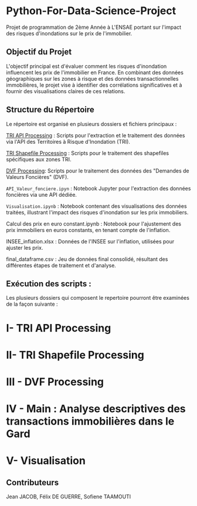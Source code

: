 # Python-For-Data-Science-Project
Projet de programmation de 2ème Année à L'ENSAE portant sur l'impact des risques d'inondations sur le prix de l'immobilier.

## Objectif du Projet
L'objectif principal est d'évaluer comment les risques d'inondation influencent les prix de l'immobilier en France. En combinant des données géographiques sur les zones à risque et des données transactionnelles immobilières, le projet vise à identifier des corrélations significatives et à fournir des visualisations claires de ces relations.

## Structure du Répertoire
Le répertoire est organisé en plusieurs dossiers et fichiers principaux :

[TRI API Processing](https://github.com/Jeanjacob20/Python-For-Data-Science-Project/tree/main/TRI%20API%20Processing%20) : Scripts pour l'extraction et le traitement des données via l'API des Territoires à Risque d'Inondation (TRI).

[TRI Shapefile Processing](https://github.com/Jeanjacob20/Python-For-Data-Science-Project/tree/main/TRI%20Shapefile%20Processing) : Scripts pour le traitement des shapefiles spécifiques aux zones TRI.

[DVF Processing]([https://github.com/Jeanjacob20/Python-For-Data-Science-Project/tree/main/TRI%20API%20Processing%20](https://github.com/Jeanjacob20/Python-For-Data-Science-Project/tree/main/DVF%20Processing)): Scripts pour le traitement des données des "Demandes de Valeurs Foncières" (DVF).

`API_Valeur_fonciere.ipyn` : Notebook Jupyter pour l'extraction des données foncières via une API dédiée.

`Visualisation.ipynb` : Notebook contenant des visualisations des données traitées, illustrant l'impact des risques d'inondation sur les prix immobiliers.


Calcul des prix en euro constant.ipynb : Notebook pour l'ajustement des prix immobiliers en euros constants, en tenant compte de l'inflation.

INSEE_inflation.xlsx : Données de l'INSEE sur l'inflation, utilisées pour ajuster les prix.

final_dataframe.csv : Jeu de données final consolidé, résultant des différentes étapes de traitement et d'analyse.

## Exécution des scripts : 
Les plusieurs dossiers qui composent le repertoire pourront être examinées de la façon suivante : 

# I- TRI API Processing

# II- TRI Shapefile Processing 

# III - DVF Processing

# IV - Main : Analyse descriptives des transactions immobilières dans le Gard

# V- Visualisation


## Contributeurs
Jean JACOB,
Félix DE GUERRE,
Sofiene TAAMOUTI


